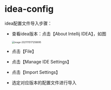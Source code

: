 # idea-config
idea配置文件导入步骤：

- 查看idea版本：点击【About Intellij IDEA】，如图

  <img src="/Users/jiangloveding/Library/Application Support/typora-user-images/image-20211115171256895.png" alt="image-20211115171256895" style="zoom:50%;" />

- 点击【File】
- 点击【Manage IDE Settings】
- 点击【Import Settings】
- 选定对应版本的配置文件进行导入
